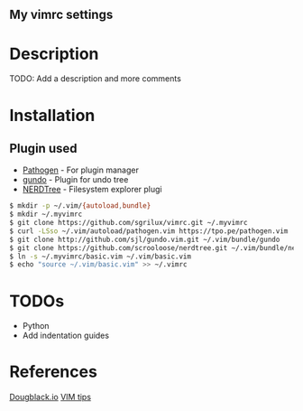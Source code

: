 My vimrc settings
-----------------

# Description

TODO: Add a description and more comments

# Installation

## Plugin used

* [Pathogen](https://github.com/tpope/vim-pathogen) - For plugin manager
* [gundo](http://github.com/sjl/gundo.vim) - Plugin for undo tree
* [NERDTree](https://github.com/scrooloose/nerdtree) - Filesystem explorer plugi

```bash
$ mkdir -p ~/.vim/{autoload,bundle}
$ mkdir ~/.myvimrc
$ git clone https://github.com/sgrilux/vimrc.git ~/.myvimrc
$ curl -LSso ~/.vim/autoload/pathogen.vim https://tpo.pe/pathogen.vim
$ git clone http://github.com/sjl/gundo.vim.git ~/.vim/bundle/gundo
$ git clone https://github.com/scrooloose/nerdtree.git ~/.vim/bundle/nerdtree
$ ln -s ~/.myvimrc/basic.vim ~/.vim/basic.vim
$ echo "source ~/.vim/basic.vim" >> ~/.vimrc
```

# TODOs
* Python
* Add indentation guides

# References
[Dougblack.io](https://dougblack.io/words/a-good-vimrc.html)
[VIM tips](http://vim.wikia.com/wiki/Vim_Tips_Wiki)

